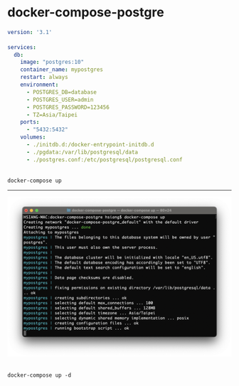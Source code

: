 # docker-compose-postgre

```yml
version: '3.1'

services:
  db:
    image: "postgres:10"
    container_name: mypostgres
    restart: always
    environment:
      - POSTGRES_DB=database
      - POSTGRES_USER=admin
      - POSTGRES_PASSWORD=123456
      - TZ=Asia/Taipei
    ports:
      - "5432:5432"
    volumes:
      - ./initdb.d:/docker-entrypoint-initdb.d
      - ./pgdata:/var/lib/postgresql/data
      - ./postgres.conf:/etc/postgresql/postgresql.conf
```

```console

docker-compose up

```

---
![Alt text](./assets/001.png)


```console

docker-compose up -d

```
